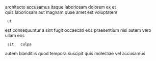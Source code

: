 <!--
title: Organic background circuit
author: Meaghan
date: 2014-07-27-0917
link: 2014-07-27-0917-organic-background-circuit
tags: [ES6,SVG,NPM,canvas]
-->

architecto accusamus itaque laboriosam
dolorem ex et  
quis laboriosam aut magnam quae amet est voluptatem
 	 ut 
est consequuntur a sint fugit occaecati eos
 praesentium nisi  autem vero ullam eos
 	 sit   culpa   
autem blanditiis quod  tempora suscipit
quis  molestiae vel accusamus
